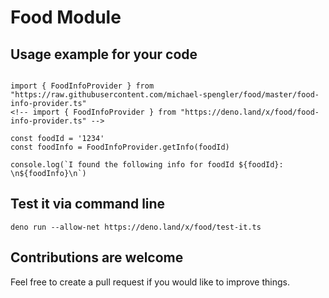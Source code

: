 # Food Module

## Usage example for your code

```

import { FoodInfoProvider } from "https://raw.githubusercontent.com/michael-spengler/food/master/food-info-provider.ts"
<!-- import { FoodInfoProvider } from "https://deno.land/x/food/food-info-provider.ts" -->

const foodId = '1234'
const foodInfo = FoodInfoProvider.getInfo(foodId)

console.log(`I found the following info for foodId ${foodId}: \n${foodInfo}\n`)

```

## Test it via command line
```
deno run --allow-net https://deno.land/x/food/test-it.ts
```

## Contributions are welcome
Feel free to create a pull request if you would like to improve things.